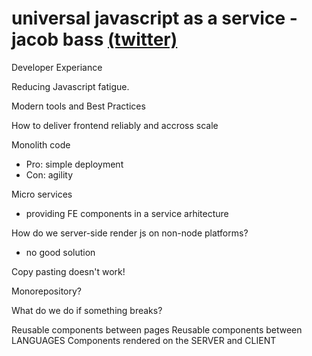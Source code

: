 # universal javascript as a service - jacob bass [(twitter)](https://twitter.com/bassjacob)

Developer Experiance

Reducing Javascript fatigue.

Modern tools and Best Practices

How to deliver frontend reliably and accross scale

Monolith code
 - Pro: simple deployment
 - Con: agility

Micro services
 - providing FE components in a service arhitecture

How do we server-side render js on non-node platforms?
 - no good solution

Copy pasting doesn't work!

Monorepository?

What do we do if something breaks?

Reusable components between pages
Reusable components between LANGUAGES
Components rendered on the SERVER and CLIENT
